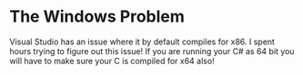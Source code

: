 # The Windows Problem
Visual Studio has an issue where it by default
compiles for x86. I spent hours trying to
figure out this issue! If you are running
your C# as 64 bit you will have to make
sure your C is compiled for x64 also!